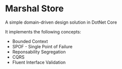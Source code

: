 # Marshal Store

A simple domain-driven design solution in DotNet Core

It implements the following concepts:

  * Bounded Context
  * SPOF - Single Point of Failure
  * Reponsability Segregation
  * CQRS
  * Fluent Interface Validation
